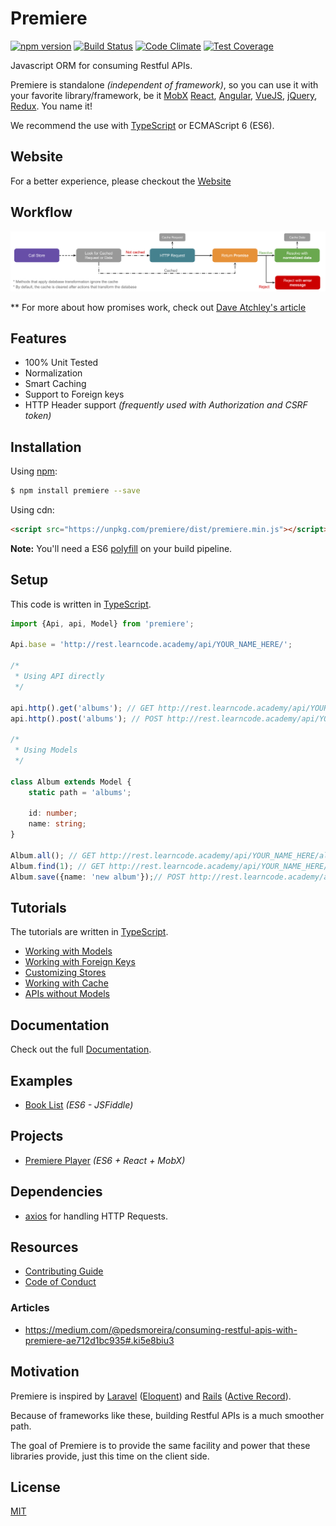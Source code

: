 # Premiere

[![npm version](https://img.shields.io/npm/v/premiere.svg)](https://www.npmjs.org/package/premiere)
[![Build Status](https://travis-ci.org/pedsmoreira/premiere.svg?branch=master)](https://travis-ci.org/pedsmoreira/premiere)
[![Code Climate](https://codeclimate.com/github/pedsmoreira/premiere/badges/gpa.svg)](https://codeclimate.com/github/pedsmoreira/premiere)
[![Test Coverage](https://codeclimate.com/github/pedsmoreira/premiere/badges/coverage.svg)](https://codeclimate.com/github/pedsmoreira/premiere/coverage)

Javascript ORM for consuming Restful APIs.

Premiere is standalone _(independent of framework)_, so you can use it with your favorite library/framework, be it
[MobX](https://mobxjs.github.io/mobx/)
[React](https://facebook.github.io/react/),
[Angular](https://angularjs.org/),
[VueJS](https://vuejs.org/),
[jQuery](https://jquery.com/),
[Redux](http://redux.js.org/). You name it!

We recommend the use with [TypeScript](http://typescriptlang.org/) or ECMAScript 6 (ES6).

## Website
For a better experience, please checkout the [Website](http://pedsmoreira.github.io/premiere)

## Workflow
![Workflow](assets/workflow.png)

** For more about how promises work, check out [Dave Atchley's article](http://www.datchley.name/es6-promises/)

## Features
- 100% Unit Tested
- Normalization
- Smart Caching
- Support to Foreign keys
- HTTP Header support _(frequently used with Authorization and CSRF token)_

## Installation

Using [npm](http://npmjs.com/):

```bash
$ npm install premiere --save
```

Using cdn:

```html
<script src="https://unpkg.com/premiere/dist/premiere.min.js"></script>
```

**Note:** You'll need a ES6 [polyfill](https://babeljs.io/docs/usage/polyfill/) on your build pipeline.

## Setup

This code is written in [TypeScript](http://typescriptlang.org/).

```typescript
import {Api, api, Model} from 'premiere';

Api.base = 'http://rest.learncode.academy/api/YOUR_NAME_HERE/';

/*
 * Using API directly
 */

api.http().get('albums'); // GET http://rest.learncode.academy/api/YOUR_NAME_HERE/albums
api.http().post('albums'); // POST http://rest.learncode.academy/api/YOUR_NAME_HERE/albums

/*
 * Using Models
 */

class Album extends Model {
    static path = 'albums';
    
    id: number;
    name: string;
}

Album.all(); // GET http://rest.learncode.academy/api/YOUR_NAME_HERE/albums
Album.find(1); // GET http://rest.learncode.academy/api/YOUR_NAME_HERE/albums/1
Album.save({name: 'new album'});// POST http://rest.learncode.academy/api/YOUR_NAME_HERE/albums
``` 

## Tutorials

The tutorials are written in [TypeScript](http://typescriptlang.org/). 

- [Working with Models](./tutorials/model.md)
- [Working with Foreign Keys](./tutorials/model-fk.md)
- [Customizing Stores](./tutorials/store.md)
- [Working with Cache](./tutorials/cache.md)
- [APIs without Models](./tutorials/api.md)

## Documentation

Check out the full [Documentation](http://pedsmoreira.github.io/premiere/documentation).

## Examples
- [Book List](http://jsfiddle.net/pedsmoreira/fqLuvjr1/) _(ES6 - JSFiddle)_

## Projects
- [Premiere Player](https://github.com/pedsmoreira/premiere-player) _(ES6 + React + MobX)_

## Dependencies

- [axios](https://github.com/mzabriskie/axios) for handling HTTP Requests.

## Resources

- [Contributing Guide](./CONTRIBUTING.md)
- [Code of Conduct](./CODE_OF_CONDUCT.md)

### Articles
- https://medium.com/@pedsmoreira/consuming-restful-apis-with-premiere-ae712d1bc935#.ki5e8biu3

## Motivation

Premiere is inspired by
[Laravel](https://laravel.com/)
([Eloquent](https://laravel.com/docs/master/eloquent)) and
[Rails](http://rubyonrails.org/)
([Active Record](http://guides.rubyonrails.org/active_record_basics.html)).

Because of frameworks like these, building Restful APIs is a much smoother path.

The goal of Premiere is to provide the same facility and power that these libraries provide, just this time on the client side.

## License

[MIT](./LICENSE.md)

